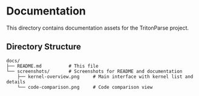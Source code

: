# Documentation

This directory contains documentation assets for the TritonParse project.

## Directory Structure

```
docs/
├── README.md          # This file
└── screenshots/       # Screenshots for README and documentation
    ├── kernel-overview.png     # Main interface with kernel list and details
    └── code-comparison.png     # Code comparison view
```
